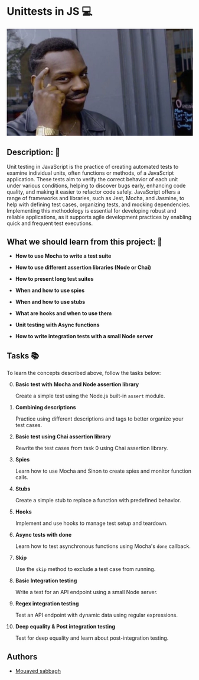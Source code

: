 # Unittests in JS 💻

<img src="image/readme1.jpeg" alt="Alt Text"> 

## Description: 💬

Unit testing in JavaScript is the practice of creating automated tests to examine individual units, often functions or methods, of a JavaScript application. These tests aim to verify the correct behavior of each unit under various conditions, helping to discover bugs early, enhancing code quality, and making it easier to refactor code safely. JavaScript offers a range of frameworks and libraries, such as Jest, Mocha, and Jasmine, to help with defining test cases, organizing tests, and mocking dependencies. Implementing this methodology is essential for developing robust and reliable applications, as it supports agile development practices by enabling quick and frequent test executions.

## What we should learn from this project: 📑

- **How to use Mocha to write a test suite**

- **How to use different assertion libraries (Node or Chai)**
- **How to present long test suites**
- **When and how to use spies**
- **When and how to use stubs**
- **What are hooks and when to use them**
- **Unit testing with Async functions**
- **How to write integration tests with a small Node server**

## Tasks 📚

To learn the concepts described above, follow the tasks below:

0. **Basic test with Mocha and Node assertion library**

   Create a simple test using the Node.js built-in `assert` module.

1. **Combining descriptions**

   Practice using different descriptions and tags to better organize your test cases.

2. **Basic test using Chai assertion library**

   Rewrite the test cases from task 0 using Chai assertion library.

3. **Spies**

   Learn how to use Mocha and Sinon to create spies and monitor function calls.

4. **Stubs**

   Create a simple stub to replace a function with predefined behavior.

5. **Hooks**

   Implement and use hooks to manage test setup and teardown.

6. **Async tests with done**

   Learn how to test asynchronous functions using Mocha's `done` callback.

7. **Skip**

   Use the `skip` method to exclude a test case from running.

8. **Basic Integration testing**

   Write a test for an API endpoint using a small Node server.

9. **Regex integration testing**

   Test an API endpoint with dynamic data using regular expressions.

10. **Deep equality & Post integration testing**

    Test for deep equality and learn about post-integration testing.

## Authors

- [Mouayed sabbagh](https://github.com/MOUAYEDSB)
